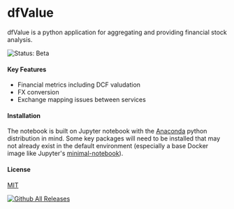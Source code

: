 <p align="center">
  
# dfValue
dfValue is a python application for aggregating and providing financial stock analysis.

![Status: Beta](https://img.shields.io/badge/Status-Beta-yellow?labelColor=lightgrey&style=flat)


#### Key Features
* Financial metrics including DCF valudation
* FX conversion
* Exchange mapping issues between services

#### Installation
The notebook is built on Jupyter notebook with the [Anaconda](https://anaconda.org/) python distribution in mind.
Some key packages will need to be installed that may not already exist in the default environment (especially a base Docker image like Jupyter's [minimal-notebook](https://hub.docker.com/r/jupyter/minimal-notebook)). 

#### License
[MIT](https://choosealicense.com/licenses/mit/)

[![Github All Releases](https://img.shields.io/github/downloads/hulkamaphone/df_value/total.svg)]()

</p>
